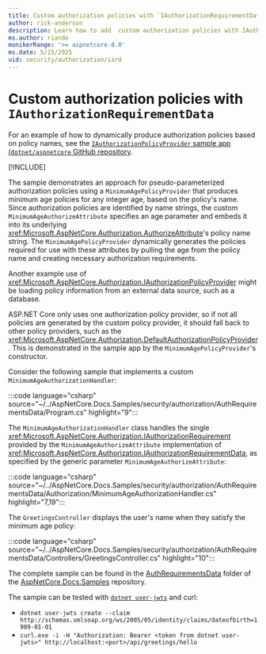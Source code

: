 ```yaml
---
title: Custom authorization policies with `IAuthorizationRequirementData`
author: rick-anderson
description: Learn how to add  custom authorization policies with IAuthorizationRequirementData.
ms.author: riande
monikerRange: '>= aspnetcore-8.0'
ms.date: 5/15/2025
uid: security/authorization/iard
---
```

# Custom authorization policies with `IAuthorizationRequirementData`

For an example of how to dynamically produce authorization policies based on policy names, see the [`IAuthorizationPolicyProvider` sample app (`dotnet/aspnetcore` GitHub repository](https://github.com/dotnet/aspnetcore/tree/main/src/Security/samples/CustomPolicyProvider#iauthorizationpolicyprovider-sample).

[!INCLUDE[](~/includes/aspnetcore-repo-ref-source-links.md)]

The sample demonstrates an approach for pseudo-parameterized authorization policies using a `MinimumAgePolicyProvider` that produces minimum age policies for any integer age, based on the policy's name. Since authorization policies are identified by name strings, the custom `MinimumAgeAuthorizeAttribute` specifies an age parameter and embeds it into its underlying <xref:Microsoft.AspNetCore.Authorization.AuthorizeAttribute>'s policy name string. The `MinimumAgePolicyProvider` dynamically generates the policies required for use with these attributes by pulling the age from the policy name and creating necessary authorization requirements.

Another example use of <xref:Microsoft.AspNetCore.Authorization.IAuthorizationPolicyProvider> might be loading policy information from an external data source, such as a database.

ASP.NET Core only uses one authorization policy provider, so if not all policies are generated by the custom policy provider, it should fall back to other policy providers, such as the <xref:Microsoft.AspNetCore.Authorization.DefaultAuthorizationPolicyProvider>. This is demonstrated in the sample app by the `MinimumAgePolicyProvider`'s constructor.

Consider the following sample that implements a custom `MinimumAgeAuthorizationHandler`:

:::code language="csharp" source="~/../AspNetCore.Docs.Samples/security/authorization/AuthRequirementsData/Program.cs" highlight="9":::

The `MinimumAgeAuthorizationHandler` class handles the single <xref:Microsoft.AspNetCore.Authorization.IAuthorizationRequirement> provided by the `MinimumAgeAuthorizeAttribute` implementation of <xref:Microsoft.AspNetCore.Authorization.IAuthorizationRequirementData>, as specified by the generic parameter `MinimumAgeAuthorizeAttribute`:

:::code language="csharp" source="~/../AspNetCore.Docs.Samples/security/authorization/AuthRequirementsData/Authorization/MinimumAgeAuthorizationHandler.cs" highlight="7,19":::

The `GreetingsController` displays the user's name when they satisfy the minimum age policy:

:::code language="csharp" source="~/../AspNetCore.Docs.Samples/security/authorization/AuthRequirementsData/Controllers/GreetingsController.cs" highlight="10":::

The complete sample can be found in the [AuthRequirementsData](https://github.com/dotnet/AspNetCore.Docs.Samples/tree/main/security/authorization/AuthRequirementsData) folder of the [AspNetCore.Docs.Samples](https://github.com/dotnet/AspNetCore.Docs.Samples) repository.

The sample can be tested with [`dotnet user-jwts`](xref:security/authentication/jwt) and curl:

* `dotnet user-jwts create --claim http://schemas.xmlsoap.org/ws/2005/05/identity/claims/dateofbirth=1989-01-01`
* `curl.exe -i -H "Authorization: Bearer <token from dotnet user-jwts>" http://localhost:<port>/api/greetings/hello`
